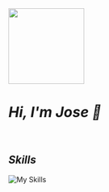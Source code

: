 <img src="https://github.com/user-attachments/assets/d8696757-12e7-4b6d-a59a-4c5aba7d8c11" style="width: 150px; height: auto;">

# *Hi, I'm Jose 👋*

<br>

## *Skills*
![My Skills](https://skillicons.dev/icons?i=js,html,css,react,tailwind,nodejs,express,mongodb,git,github,vscode,npm,vite)

<br>







